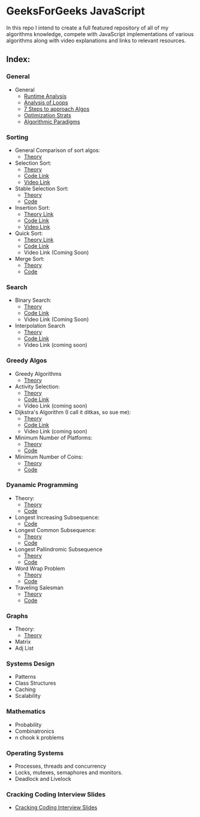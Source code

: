 # GeeksForGeeks JavaScript
In this repo I intend to create a full featured repository of all of my algorithms knowledge, compete with JavaScript implementations
of various algorithms along with video explanations and links to relevant resources.

## Index:

### General

* General
  * [Runtime Analysis](https://github.com/SHEFFcode/GeeksForGeeksJS/blob/master/Theory/RuntimeAnalysis.md)
  * [Analysis of Loops](https://github.com/SHEFFcode/GeeksForGeeksJS/blob/master/Theory/Analysis%20of%20Loops.md)
  * [7 Steps to approach Algos](https://github.com/SHEFFcode/GeeksForGeeksJS/blob/master/Theory/7%20Steps.md)
  * [Optimization Strats](https://github.com/SHEFFcode/GeeksForGeeksJS/blob/master/Theory/Algorithm%20Strategies.md)
  * [Algorithmic Paradigms](https://github.com/SHEFFcode/GeeksForGeeksJS/blob/master/Theory/AlgoParadigms.md)

### Sorting
* General Comparison of sort algos:
  * [Theory](https://github.com/SHEFFcode/GeeksForGeeksJS/blob/master/Sorting/AlgoComparison.md)
* Selection Sort:
  * [Theory](https://github.com/SHEFFcode/GeeksForGeeksJS/blob/master/Sorting/SelectionSort.md)
  * [Code Link](https://github.com/SHEFFcode/GeeksForGeeksJS/blob/master/Sorting/SelectionSort.js)
  * [Video Link](https://youtu.be/qkEWDCjc8DU)
* Stable Selection Sort:
  * [Theory](https://github.com/SHEFFcode/GeeksForGeeksJS/blob/master/Sorting/StableSelectionSort.md)
  * [Code](https://github.com/SHEFFcode/GeeksForGeeksJS/blob/master/Sorting/StableSelectionSort.js)
* Insertion Sort:
  * [Theory Link](https://github.com/SHEFFcode/GeeksForGeeksJS/blob/master/Sorting/InsertionSort.md)
  * [Code Link](https://github.com/SHEFFcode/GeeksForGeeksJS/blob/master/Sorting/InsertionSort.js)
  * [Video Link](https://youtu.be/Nbb4aNBTIBc)
* Quick Sort:
  * [Theory Link](https://github.com/SHEFFcode/GeeksForGeeksJS/blob/master/Sorting/QuickSort.md)
  * [Code Link](https://github.com/SHEFFcode/GeeksForGeeksJS/blob/master/Sorting/Quicksort.js)
  * Video Link (Coming Soon)
* Merge Sort:
  * [Theory](https://github.com/SHEFFcode/GeeksForGeeksJS/blob/master/Sorting/MergeSort.md)
  * [Code](https://github.com/SHEFFcode/GeeksForGeeksJS/blob/master/Sorting/MergeSort.js)

### Search
* Binary Search:
  * [Theory](https://github.com/SHEFFcode/GeeksForGeeks/blob/master/GeeksForGeeks/Search/BinarySearch.md)
  * [Code Link](https://github.com/SHEFFcode/GeeksForGeeksPython/blob/master/Search/BinarySearch.py)
  * Video Link (Coming Soon)
* Interpolation Search
  * [Theory](https://github.com/SHEFFcode/GeeksForGeeksPython/blob/master/Search/InterpolationSearch.md)
  * [Code Link](https://github.com/SHEFFcode/GeeksForGeeksPython/blob/master/Search/InterpolationSearch.py)
  * Video Link (coming soon)

### Greedy Algos
* Greedy Algorithms
  * [Theory](https://github.com/SHEFFcode/GeeksForGeeksPython/blob/master/Theory/Greedy%20Algorithms.md)
* Activity Selection:
  * [Theory](https://github.com/SHEFFcode/GeeksForGeeksPython/blob/master/Greedy/ActivitySelection.md)
  * [Code Link](https://github.com/SHEFFcode/GeeksForGeeksPython/blob/master/Greedy/ActivitySelection.py)
  * Video Link (coming soon)
* Dijkstra's Algorithm (I call it ditkas, so sue me):
  * [Theory](https://github.com/SHEFFcode/GeeksForGeeksPython/blob/master/Greedy/DitkasAlgo.md)
  * [Code Link](https://github.com/SHEFFcode/GeeksForGeeksPython/blob/master/Greedy/DijkstrasShortestPath.py)
  * Video Link (coming soon)
* Minimum Number of Platforms:
  * [Theory](https://github.com/SHEFFcode/GeeksForGeeksPython/blob/master/Greedy/MinNumberOfPlatforms.md)
  * [Code](https://github.com/SHEFFcode/GeeksForGeeksPython/blob/master/Greedy/MinNumberOfPlatforms.py)
* Minimum Number of Coins:
  * [Theory](https://github.com/SHEFFcode/GeeksForGeeksPython/blob/master/Greedy/MinNumberOfCoins.md)
  * [Code](https://github.com/SHEFFcode/GeeksForGeeksPython/blob/master/Greedy/MinNumberOfCoins.py)

### Dyanamic Programming
* Theory:
  * [Theory](https://github.com/SHEFFcode/GeeksForGeeks/blob/master/GeeksForGeeks/Theory/Dynamic%20Programming.md)
  * [Code](https://github.com/SHEFFcode/GeeksForGeeks/blob/master/GeeksForGeeks/Dynamic%20Programming/Memoization.cs)
* Longest Increasing Subsequence:
  * [Code](https://github.com/SHEFFcode/GeeksForGeeks/blob/master/GeeksForGeeks/Dynamic%20Programming/LIS.cs)
* Longest Common Subsequence:
  * [Theory](https://github.com/SHEFFcode/GeeksForGeeks/blob/master/GeeksForGeeks/Theory/LCS.md)
  * [Code](https://github.com/SHEFFcode/GeeksForGeeks/blob/master/GeeksForGeeks/Dynamic%20Programming/LCS.cs)
* Longest Pallindromic Subsequence
  * [Theory](https://github.com/SHEFFcode/GeeksForGeeks/blob/master/GeeksForGeeks/Theory/LPS.md)
  * [Code](https://github.com/SHEFFcode/GeeksForGeeks/blob/master/GeeksForGeeks/Dynamic%20Programming/LPS.cs)
* Word Wrap Problem
  * [Theory]()
  * [Code]()
* Traveling Salesman
  * [Theory]()
  * [Code]()

### Graphs
* Theory:
  * [Theory]()
* Matrix
* Adj List

### Systems Design
* Patterns
* Class Structures
* Caching
* Scalability

### Mathematics
* Probability
* Combinatronics
* n chook k problems

### Operating Systems
* Processes, threads and concurrency
* Locks, mutexes, semaphores and monitors.
* Deadlock and Livelock

### Cracking Coding Interview Slides
* [Cracking Coding Interview Slides](https://www.slideshare.net/gayle2/cracking-the-coding-interview-40140660)